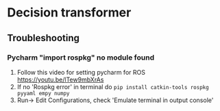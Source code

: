 # Decision transformer 
## Troubleshooting 
### Pycharm "import rospkg" no module found
1. Follow this video for setting pycharm for ROS https://youtu.be/lTew9mbXrAs
2. If no 'Rospkg error' in terminal do ```pip install catkin-tools rospkg pyyaml empy numpy```
3. Run-> Edit Configurations, check 'Emulate terminal in output console'
